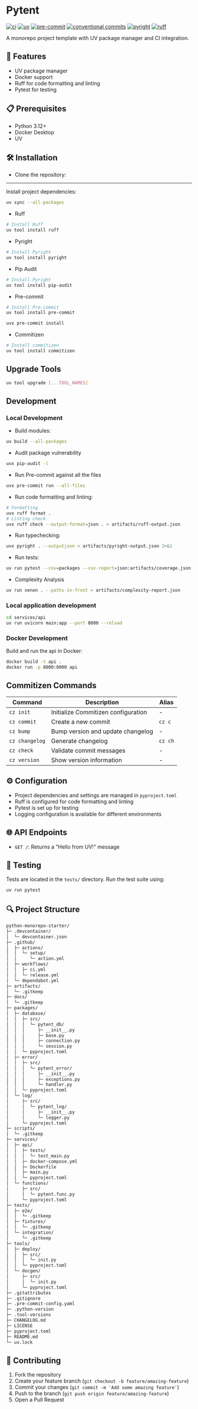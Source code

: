 # Pytent

[![ci](https://github.com/rjoydip/pytent/actions/workflows/ci.yml/badge.svg?branch=main)](https://github.com/rjoydip/pytent/actions/workflows/ci.yml)
[![uv](https://img.shields.io/endpoint?url=https://raw.githubusercontent.com/astral-sh/uv/main/assets/badge/v0.json)](https://github.com/astral-sh/uv)
[![pre-commit](https://img.shields.io/badge/pre--commit-enabled-brightgreen?style=flat-square&logo=pre-commit&logoColor=white)](https://github.com/pre-commit/pre-commit)
[![conventional commits](https://img.shields.io/badge/Conventional%20Commits-1.0.0-yellow.svg?style=flat-square)](https://conventionalcommits.org)
[![pyright](https://microsoft.github.io/pyright/img/pyright_badge.svg)](https://microsoft.github.io/pyright/)
[![ruff](https://img.shields.io/endpoint?url=https://raw.githubusercontent.com/astral-sh/ruff/main/assets/badge/v2.json)](https://github.com/astral-sh/ruff)

A monorepo project template with UV package manager and CI integration.

## 🚀 Features

- UV package manager
- Docker support
- Ruff for code formatting and linting
- Pytest for testing

## 📋 Prerequisites

- Python 3.12+
- Docker Desktop
- UV

## 🛠 Installation

- Clone the repository:

-----

Install project dependencies:

```bash
uv sync --all-packages
```

- Ruff

```bash
# Install Ruff
uv tool install ruff
```

- Pyright

```bash
# Install Pyright
uv tool install pyright
```

- Pip Audit

```bash
# Install Pyright
uv tool install pip-audit
```

- Pre-commit

```bash
# Install Pre-commit
uv tool install pre-commit

uvx pre-commit install
```

- Commitizen

```bash
# Install commitizen
uv tool install commitizen
```

## Upgrade Tools

```bash
uv tool upgrade [...TOOL_NAMES]
```

## Development

### Local Development

- Build modules:

```bash
uv build --all-packages
```

- Audit package vulnerability

```bash
uvx pip-audit -l
```

- Run Pre-commit against all the files

```bash
uvx pre-commit run --all-files
```

- Run code formatting and linting:

```bash
# Formatting
uvx ruff format .
# Linting check
uvx ruff check --output-format=json . > artifacts/ruff-output.json
```

- Run typechecking:

```bash
uvx pyright . --outputjson > artifacts/pyright-output.json 2>&1
```

- Run tests:

```bash
uv run pytest --cov=packages --cov-report=json:artifacts/coverage.json
```

- Complexity Analysis

```bash
uv run xenon . --paths-in-front > artifacts/complexity-report.json
```

### Local application development

```bash
cd services/api
uv run uvicorn main:app --port 8000 --reload
```

### Docker Development

Build and run the api in Docker:

```bash
docker build -t api .
docker run -p 8000:8000 api
```

## Commitizen Commands

| Command | Description | Alias |
|---------|-------------|-------|
| `cz init` | Initialize Commitizen configuration | - |
| `cz commit` | Create a new commit | `cz c` |
| `cz bump` | Bump version and update changelog | - |
| `cz changelog` | Generate changelog | `cz ch` |
| `cz check` | Validate commit messages | - |
| `cz version` | Show version information | - |

## ⚙️ Configuration

- Project dependencies and settings are managed in `pyproject.toml`
- Ruff is configured for code formatting and linting
- Pytest is set up for testing
- Logging configuration is available for different environments

## 🌐 API Endpoints

- `GET /`: Returns a "Hello from UV!" message

## 🧪 Testing

Tests are located in the `tests/` directory. Run the test suite using:

```bash
uv run pytest
```

## 🔍 Project Structure

```txt
python-monorepo-starter/
├─ .devcontainer/
│  └─ devcontainer.json
├─ .github/
│  ├─ actions/
│  │  └─ setup/
│  │     └─ action.yml
│  ├─ workflows/
│  │  ├─ ci.yml
│  │  └─ release.yml
│  └─ dependabot.yml
├─ artifacts/
│  └─ .gitkeep
├─ docs/
│  └─ .gitkeep
├─ packages/
│  ├─ database/
│  │  ├─ src/
│  │  │  └─ pytent_db/
│  │  │     ├─ __init__.py
│  │  │     ├─ base.py
│  │  │     ├─ connection.py
│  │  │     └─ session.py
│  │  └─ pyproject.toml
│  ├─ error/
│  │  ├─ src/
│  │  │  └─ pytent_error/
│  │  │     ├─ __init__.py
│  │  │     ├─ exceptions.py
│  │  │     └─ handler.py
│  │  └─ pyproject.toml
│  └─ log/
│     ├─ src/
│     │  └─ pytent_log/
│     │     ├─ __init__.py
│     │     └─ logger.py
│     └─ pyproject.toml
├─ scripts/
│  └─ .gitkeep
├─ services/
│  ├─ api/
│  │  ├─ tests/
│  │  │  └─ test_main.py
│  │  ├─ docker-compose.yml
│  │  ├─ Dockerfile
│  │  ├─ main.py
│  │  └─ pyproject.toml
│  └─ functions/
│     ├─ src/
│     │  └─ pytent.func.py
│     └─ pyproject.toml
├─ tests/
│  ├─ e2e/
│  │  └─ .gitkeep
│  ├─ fixtures/
│  │  └─ .gitkeep
│  └─ integration/
│     └─ .gitkeep
├─ tools/
│  ├─ deploy/
│  │  ├─ src/
│  │  │  └─ init.py
│  │  └─ pyproject.toml
│  └─ docgen/
│     ├─ src/
│     │  └─ init.py
│     └─ pyproject.toml
├─ .gitattributes
├─ .gitignore
├─ .pre-commit-config.yaml
├─ .python-version
├─ .tool-versions
├─ CHANGELOG.md
├─ LICENSE
├─ pyproject.toml
├─ README.md
└─ uv.lock
```

## 👥 Contributing

1. Fork the repository
2. Create your feature branch (`git checkout -b feature/amazing-feature`)
3. Commit your changes (`git commit -m 'Add some amazing feature'`)
4. Push to the branch (`git push origin feature/amazing-feature`)
5. Open a Pull Request
